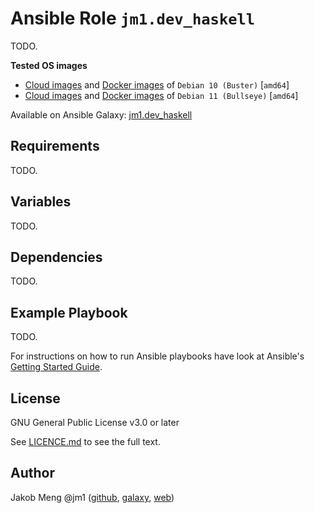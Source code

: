 # Ansible Role `jm1.dev_haskell`

TODO.

**Tested OS images**
- [Cloud images](https://cdimage.debian.org/cdimage/openstack/current/) and
  [Docker images](https://hub.docker.com/_/debian) of `Debian 10 (Buster)` \[`amd64`\]
- [Cloud images](https://cdimage.debian.org/cdimage/openstack/testing/) and
  [Docker images](https://hub.docker.com/_/debian) of `Debian 11 (Bullseye)` \[`amd64`\]

Available on Ansible Galaxy: [jm1.dev_haskell](https://galaxy.ansible.com/jm1/dev_haskell)

## Requirements

TODO.

## Variables

TODO.

## Dependencies

TODO.

## Example Playbook

TODO.

For instructions on how to run Ansible playbooks have look at Ansible's
[Getting Started Guide](https://docs.ansible.com/ansible/latest/network/getting_started/first_playbook.html).

## License

GNU General Public License v3.0 or later

See [LICENCE.md](LICENSE.md) to see the full text.

## Author

Jakob Meng
@jm1 ([github](https://github.com/jm1), [galaxy](https://galaxy.ansible.com/jm1), [web](http://www.jakobmeng.de))
